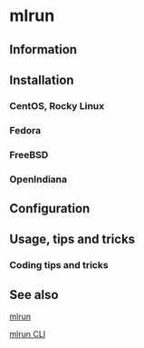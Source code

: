 # mlrun

## Information

## Installation

### CentOS, Rocky Linux

### Fedora

### FreeBSD

### OpenIndiana

## Configuration

## Usage, tips and tricks

### Coding tips and tricks

## See also

[mlrun](https://docs.mlrun.org/)

[mlrun CLI](https://docs.mlrun.org/en/stable/cli.html)
